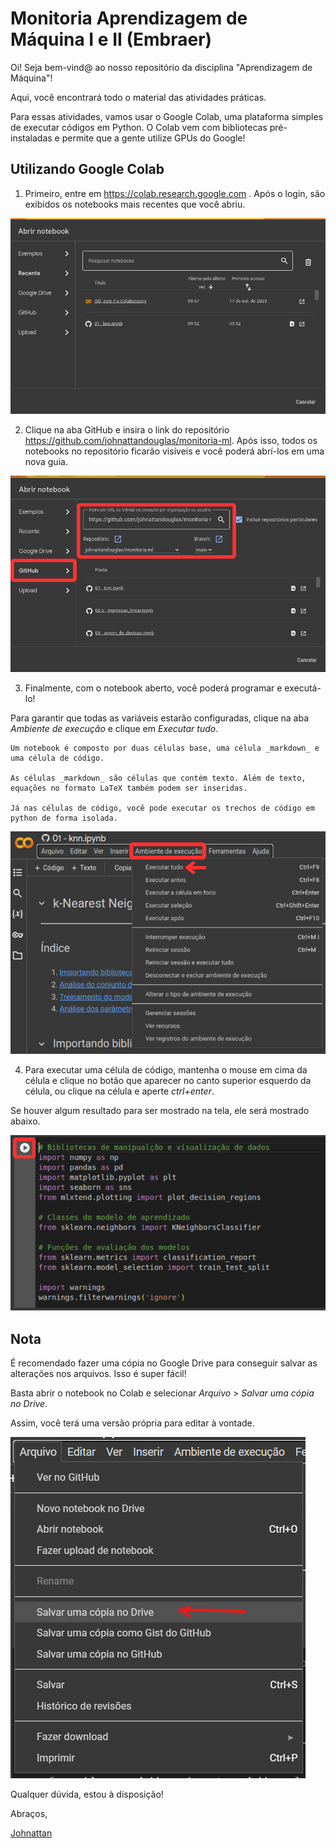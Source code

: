 # Monitoria Aprendizagem de Máquina I e II (Embraer)

Oi! Seja bem-vind@ ao nosso repositório da disciplina "Aprendizagem de Máquina"!

Aqui, você encontrará todo o material das atividades práticas.

Para essas atividades, vamos usar o Google Colab, uma plataforma simples de executar códigos em Python.
O Colab vem com bibliotecas pré-instaladas e permite que a gente utilize GPUs do Google!

## Utilizando Google Colab

1. Primeiro, entre em https://colab.research.google.com . Após o login, são exibidos os notebooks mais recentes que você abriu.

![Colab 1](./imagens/colab1.png)

2. Clique na aba GitHub e insira o link do repositório https://github.com/johnattandouglas/monitoria-ml. Após isso, todos os notebooks no repositório ficarão visíveis e você poderá abrí-los em uma nova guia.

![Colab 2](./imagens/colab2.png)


3. Finalmente, com o notebook aberto, você poderá programar e executá-lo!

Para garantir que todas as variáveis estarão configuradas, clique na aba _Ambiente de execução_ e clique em _Executar tudo_.

    Um notebook é composto por duas células base, uma célula _markdown_ e uma célula de código.

    As células _markdown_ são células que contém texto. Além de texto, equações no formato LaTeX também podem ser inseridas.

    Já nas células de código, você pode executar os trechos de código em python de forma isolada.

![Colab 3](./imagens/colab3.png)
    
4. Para executar uma célula de código, mantenha o mouse em cima da célula e clique no botão que aparecer no canto superior esquerdo da célula, ou clique na célula e aperte _ctrl+enter_.

Se houver algum resultado para ser mostrado na tela, ele será mostrado abaixo.

![Colab 4](./imagens/colab4.png)

## Nota
É recomendado fazer uma cópia no Google Drive para conseguir salvar as alterações nos arquivos. Isso é super fácil!

Basta abrir o notebook no Colab e selecionar _Arquivo_ > _Salvar uma cópia no Drive_.

Assim, você terá uma versão própria para editar à vontade.

![Colab 5](./imagens/colab5.png)


Qualquer dúvida, estou à disposição!

Abraços,

[Johnattan](jdfv@cin.ufpe.br)